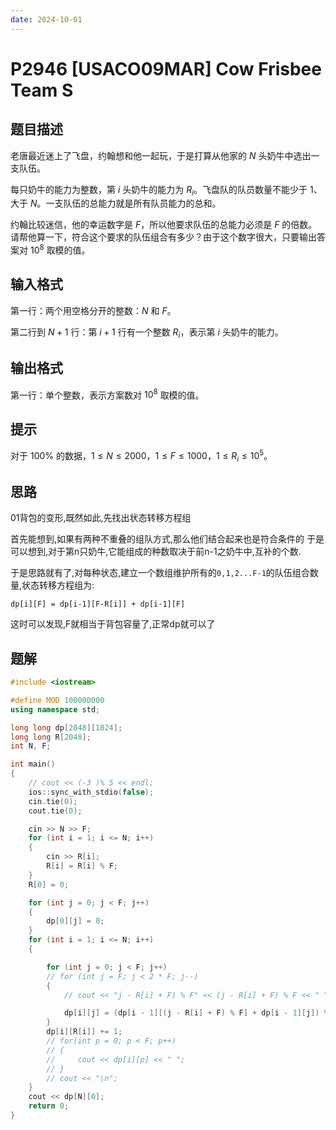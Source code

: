 ```yaml
---
date: 2024-10-01
---
```


# P2946 [USACO09MAR] Cow Frisbee Team S

## 题目描述

老唐最近迷上了飞盘，约翰想和他一起玩，于是打算从他家的 $N$ 头奶牛中选出一支队伍。

每只奶牛的能力为整数，第 $i$ 头奶牛的能力为 $R_i$。飞盘队的队员数量不能少于 $1$、大于 $N$。一支队伍的总能力就是所有队员能力的总和。

约翰比较迷信，他的幸运数字是 $F$，所以他要求队伍的总能力必须是 $F$ 的倍数。请帮他算一下，符合这个要求的队伍组合有多少？由于这个数字很大，只要输出答案对 $10^8$ 取模的值。

## 输入格式

第一行：两个用空格分开的整数：$N$ 和 $F$。

第二行到 $N+1$ 行：第 $i+1$ 行有一个整数 $R_i$，表示第 $i$ 头奶牛的能力。

## 输出格式

第一行：单个整数，表示方案数对 $10^8$ 取模的值。

## 提示

对于 $100\%$ 的数据，$1 \le N \le 2000$，$1 \le F \le 1000$，$1 \le R_i \le 10^5$。

## 思路

01背包的变形,既然如此,先找出状态转移方程组

首先能想到,如果有两种不重叠的组队方式,那么他们结合起来也是符合条件的
于是可以想到,对于第n只奶牛,它能组成的种数取决于前n-1之奶牛中,互补的个数.

于是思路就有了,对每种状态,建立一个数组维护所有的`0,1,2...F-1`的队伍组合数量,状态转移方程组为:

    dp[i][F] = dp[i-1][F-R[i]] + dp[i-1][F]

这时可以发现,F就相当于背包容量了,正常dp就可以了

## 题解

```c++
#include <iostream>

#define MOD 100000000
using namespace std;

long long dp[2048][1024];
long long R[2048];
int N, F;

int main()
{
    // cout << (-3 )% 5 << endl;
    ios::sync_with_stdio(false);
    cin.tie(0);
    cout.tie(0);

    cin >> N >> F;
    for (int i = 1; i <= N; i++)
    {
        cin >> R[i];
        R[i] = R[i] % F;
    }
    R[0] = 0;

    for (int j = 0; j < F; j++)
    {
        dp[0][j] = 0;
    }
    for (int i = 1; i <= N; i++)
    {

        for (int j = 0; j < F; j++)
        // for (int j = F; j < 2 * F; j--)
        {
            // cout << "j - R[i] + F) % F" << (j - R[i] + F) % F << " ";

            dp[i][j] = (dp[i - 1][(j - R[i] + F) % F] + dp[i - 1][j]) % MOD;
        }
        dp[i][R[i]] += 1;
        // for(int p = 0; p < F; p++)
        // {
        //     cout << dp[i][p] << " ";
        // }
        // cout << "\n";
    }
    cout << dp[N][0];
    return 0;
}
```
